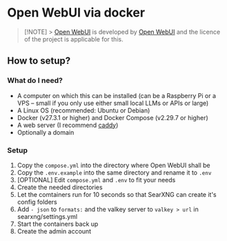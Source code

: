 # Open WebUI via docker

> [!NOTE] > [Open WebUI](https://github.com/open-webui/open-webui) is developed by [Open WebUI](https://github.com/open-webui) and the licence of the project is applicable for this.

## How to setup?

### What do I need?

- A computer on which this can be installed (can be a Raspberry Pi or a VPS – small if you only use either small local LLMs or APIs or large)
- A Linux OS (recommended: Ubuntu or Debian)
- Docker (v27.3.1 or higher) and Docker Compose (v2.29.7 or higher)
- A web server (I recommend [caddy](https://caddyserver.com/))
- Optionally a domain

### Setup

1. Copy the `compose.yml` into the directory where Open WebUI shall be
2. Copy the `.env.example` into the same directory and rename it to `.env`
3. [OPTIONAL] Edit `compose.yml` and `.env` to fit your needs
4. Create the needed directories
5. Let the comtainers run for 10 seconds so that SearXNG can create it's config folders
6. Add `- json` to `formats:` and the valkey server to `valkey > url` in searxng/settings.yml
7. Start the containers back up
8. Create the admin account
